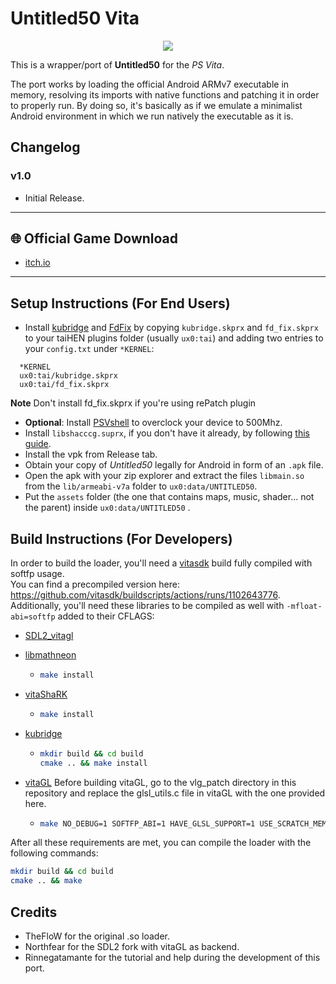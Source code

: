 # Untitled50 Vita

<p align="center"><img src="./screenshots/game.png"></p>

This is a wrapper/port of <b>Untitled50</b> for the *PS Vita*.

The port works by loading the official Android ARMv7 executable in memory, resolving its imports with native functions and patching it in order to properly run.
By doing so, it's basically as if we emulate a minimalist Android environment in which we run natively the executable as it is.

## Changelog

### v1.0

- Initial Release.

---

## 🌐 Official Game Download

- [itch.io](https://davidescarano.itch.io/untitled50)  

---

## Setup Instructions (For End Users)

- Install [kubridge](https://github.com/TheOfficialFloW/kubridge/releases/) and [FdFix](https://github.com/TheOfficialFloW/FdFix/releases/) by copying `kubridge.skprx` and `fd_fix.skprx` to your taiHEN plugins folder (usually `ux0:tai`) and adding two entries to your `config.txt` under `*KERNEL`:
  
```
  *KERNEL
  ux0:tai/kubridge.skprx
  ux0:tai/fd_fix.skprx
```

**Note** Don't install fd_fix.skprx if you're using rePatch plugin

- **Optional**: Install [PSVshell](https://github.com/Electry/PSVshell/releases) to overclock your device to 500Mhz.
- Install `libshacccg.suprx`, if you don't have it already, by following [this guide](https://samilops2.gitbook.io/vita-troubleshooting-guide/shader-compiler/extract-libshacccg.suprx).
- Install the vpk from Release tab.
- Obtain your copy of *Untitled50* legally for Android in form of an `.apk` file.
- Open the apk with your zip explorer and extract the files `libmain.so` from the `lib/armeabi-v7a` folder to `ux0:data/UNTITLED50`. 
- Put the `assets` folder (the one that contains maps, music, shader... not the parent) inside `ux0:data/UNTITLED50` . 

## Build Instructions (For Developers)

In order to build the loader, you'll need a [vitasdk](https://github.com/vitasdk) build fully compiled with softfp usage.  
You can find a precompiled version here: https://github.com/vitasdk/buildscripts/actions/runs/1102643776.  
Additionally, you'll need these libraries to be compiled as well with `-mfloat-abi=softfp` added to their CFLAGS:

- [SDL2_vitagl](https://github.com/Northfear/SDL/tree/vitagl)

- [libmathneon](https://github.com/Rinnegatamante/math-neon)

  - ```bash
    make install
    ```

- [vitaShaRK](https://github.com/Rinnegatamante/vitaShaRK)

  - ```bash
    make install
    ```

- [kubridge](https://github.com/TheOfficialFloW/kubridge)

  - ```bash
    mkdir build && cd build
    cmake .. && make install
    ```

- [vitaGL](https://github.com/Rinnegatamante/vitaGL)
  Before building vitaGL, go to the vlg_patch directory in this repository and replace the glsl_utils.c file in vitaGL with the one provided here.
  - ````bash
    make NO_DEBUG=1 SOFTFP_ABI=1 HAVE_GLSL_SUPPORT=1 USE_SCRATCH_MEMORY=1 CIRCULAR_VERTEX_POOL=2 install -j11
    ````

After all these requirements are met, you can compile the loader with the following commands:

```bash
mkdir build && cd build
cmake .. && make
```

## Credits

- TheFloW for the original .so loader.
- Northfear for the SDL2 fork with vitaGL as backend.
- Rinnegatamante for the tutorial and help during the development of this port.
